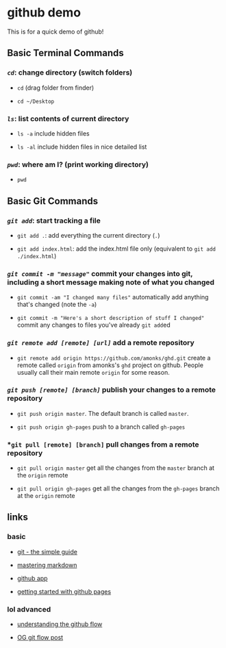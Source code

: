 github demo
===========

This is for a quick demo of github!

## Basic Terminal Commands

### *`cd`*: change directory (switch folders)

* `cd` (drag folder from finder)

* `cd ~/Desktop`

### *`ls`*: list contents of current directory

* `ls -a` include hidden files

* `ls -al` include hidden files in nice detailed list

### *`pwd`*: where am I? (print working directory)

* `pwd`

## Basic Git Commands

### *`git add`*: start tracking a file

* `git add .`: add everything the current directory (`.`)

* `git add index.html`: add the index.html file only (equivalent to `git add ./index.html`)

### *`git commit -m "message"`* commit your changes into git, including a short message making note of what you changed

* `git commit -am "I changed many files"` automatically add anything that's changed (note the `-a`)

* `git commit -m "Here's a short description of stuff I changed"` commit any changes to files you've already `git add`ed

### *`git remote add [remote] [url]`* add a remote repository

* `git remote add origin https://github.com/amonks/ghd.git` create a remote called `origin` from amonks's `ghd` project on github. People usually call their main remote `origin` for some reason.

### *`git push [remote] [branch]`* publish your changes to a remote repository

* `git push origin master`. The default branch is called `master`.

* `git push origin gh-pages` push to a branch called `gh-pages`

### *`git pull [remote] [branch]` pull changes from a remote repository

* `git pull origin master` get all the changes from the `master` branch at the `origin` remote

* `git pull origin gh-pages` get all the changes from the `gh-pages` branch at the `origin` remote

## links

### basic

*   [git - the simple guide](http://rogerdudler.github.io/git-guide/)

*   [mastering markdown](https://guides.github.com/features/mastering-markdown/)

*   [github app](https://mac.github.com/)

*   [getting started with github pages](https://guides.github.com/features/pages/)

### lol advanced

*   [understanding the github flow](https://guides.github.com/introduction/flow/)

*   [OG git flow post](http://nvie.com/posts/a-successful-git-branching-model/)

